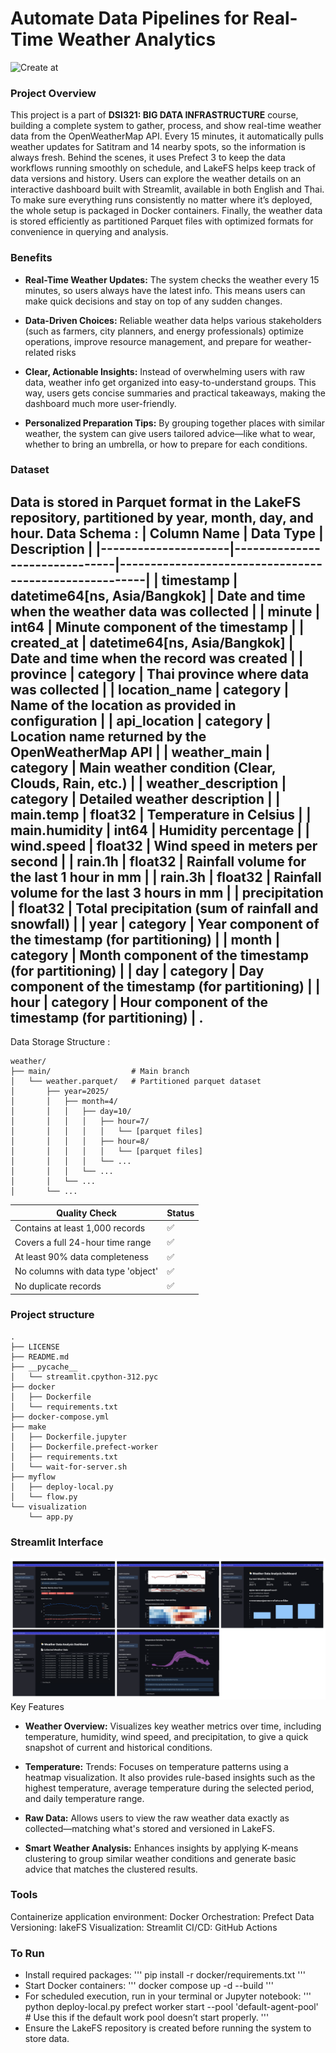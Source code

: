 # Automate Data Pipelines for Real-Time Weather Analytics
![Create at](https://img.shields.io/github/created-at/peemai1/dsi321_2025)

### Project Overview
This project is a part of <b>DSI321: BIG DATA INFRASTRUCTURE</b> course, building a complete system to gather, process, and show real-time weather data from the OpenWeatherMap API. Every 15 minutes, it automatically pulls weather updates for Satitram and 14 nearby spots, so the information is always fresh. Behind the scenes, it uses Prefect 3 to keep the data workflows running smoothly on schedule, and LakeFS helps keep track of data versions and history. Users can explore the weather details on an interactive dashboard built with Streamlit, available in both English and Thai. To make sure everything runs consistently no matter where it’s deployed, the whole setup is packaged in Docker containers. Finally, the weather data is stored efficiently as partitioned Parquet files with optimized formats for convenience in querying and analysis.

### Benefits
- **Real-Time Weather Updates:**
    The system checks the weather every 15 minutes, so users always have the latest info. This means users can make quick decisions and stay on top of any sudden changes.

- **Data-Driven Choices:**
    Reliable weather data helps various stakeholders (such as farmers, city planners, and energy professionals) optimize operations, improve resource management, and prepare for weather-related risks

- **Clear, Actionable Insights:**
    Instead of overwhelming users with raw data, weather info get organized into easy-to-understand groups. This way, users gets concise summaries and practical takeaways, making the dashboard much more user-friendly.

- **Personalized Preparation Tips:**
    By grouping together places with similar weather, the system can give users tailored advice—like what to wear, whether to bring an umbrella, or how to prepare for each conditions.


### Dataset
Data is stored in Parquet format in the LakeFS repository, partitioned by year, month, day, and hour.
Data Schema :
| Column Name         | Data Type                     | Description                                           |
|---------------------|-------------------------------|-------------------------------------------------------|
| timestamp           | datetime64[ns, Asia/Bangkok]  | Date and time when the weather data was collected     |
| minute              | int64                         | Minute component of the timestamp                     |
| created_at          | datetime64[ns, Asia/Bangkok]  | Date and time when the record was created             |
| province            | category                      | Thai province where data was collected                |
| location_name       | category                      | Name of the location as provided in configuration     |
| api_location        | category                      | Location name returned by the OpenWeatherMap API      |
| weather_main        | category                      | Main weather condition (Clear, Clouds, Rain, etc.)    |
| weather_description | category                      | Detailed weather description                          |
| main.temp           | float32                       | Temperature in Celsius                                |
| main.humidity       | int64                         | Humidity percentage                                   |
| wind.speed          | float32                       | Wind speed in meters per second                       |
| rain.1h             | float32                       | Rainfall volume for the last 1 hour in mm             |
| rain.3h             | float32                       | Rainfall volume for the last 3 hours in mm            |
| precipitation       | float32                       | Total precipitation (sum of rainfall and snowfall)    |
| year                | category                      | Year component of the timestamp (for partitioning)    |
| month               | category                      | Month component of the timestamp (for partitioning)   |
| day                 | category                      | Day component of the timestamp (for partitioning)     |
| hour                | category                      | Hour component of the timestamp (for partitioning)    |
.
---
Data Storage Structure :
```
weather/
├── main/                  # Main branch
│   └── weather.parquet/   # Partitioned parquet dataset
│       ├── year=2025/
│       │   ├── month=4/
│       │   │   ├── day=10/
│       │   │   │   ├── hour=7/
│       │   │   │   │   └── [parquet files]
│       │   │   │   ├── hour=8/
│       │   │   │   │   └── [parquet files]
│       │   │   │   └── ...
│       │   │   └── ...
│       │   └── ...
│       └── ...
```

| Quality Check | Status |
|--------------|--------|
| Contains at least 1,000 records | ✅ |
| Covers a full 24-hour time range | ✅ |
| At least 90% data completeness | ✅ |
| No columns with data type 'object' | ✅ |
| No duplicate records | ✅ |

### Project structure
```
.
├── LICENSE
├── README.md
├── __pycache__
│   └── streamlit.cpython-312.pyc
├── docker
│   ├── Dockerfile
│   └── requirements.txt
├── docker-compose.yml
├── make
│   ├── Dockerfile.jupyter
│   ├── Dockerfile.prefect-worker
│   ├── requirements.txt
│   └── wait-for-server.sh
├── myflow
│   ├── deploy-local.py
│   └── flow.py
└── visualization
    └── app.py
```

### Streamlit Interface
![alt text](<Screenshot 2568-05-27 at 18.33.41.png>)
Key Features
- **Weather Overview:** 
    Visualizes key weather metrics over time, including temperature, humidity, wind speed, and precipitation, to give a quick snapshot of current and historical conditions.

- **Temperature:** 
    Trends: Focuses on temperature patterns using a heatmap visualization. It also provides rule-based insights such as the highest temperature, average temperature during the selected period, and daily temperature range.

- **Raw Data:** 
    Allows users to view the raw weather data exactly as collected—matching what's stored and versioned in LakeFS.

- **Smart Weather Analysis:** 
    Enhances insights by applying K-means clustering to group similar weather conditions and generate basic advice that matches the clustered results.

### Tools
Containerize application environment: Docker
Orchestration: Prefect
Data Versioning: lakeFS
Visualization: Streamlit
CI/CD: GitHub Actions

### To Run
- Install required packages:
    '''
    pip install -r docker/requirements.txt
    '''
- Start Docker containers:
    '''
    docker compose up -d --build
    '''
- For scheduled execution, run in your terminal or Jupyter notebook:
    '''
    python deploy-local.py
    prefect worker start --pool 'default-agent-pool' # Use this if the default work pool doesn’t start properly.
    '''
- Ensure the LakeFS repository is created before running the system to store data.